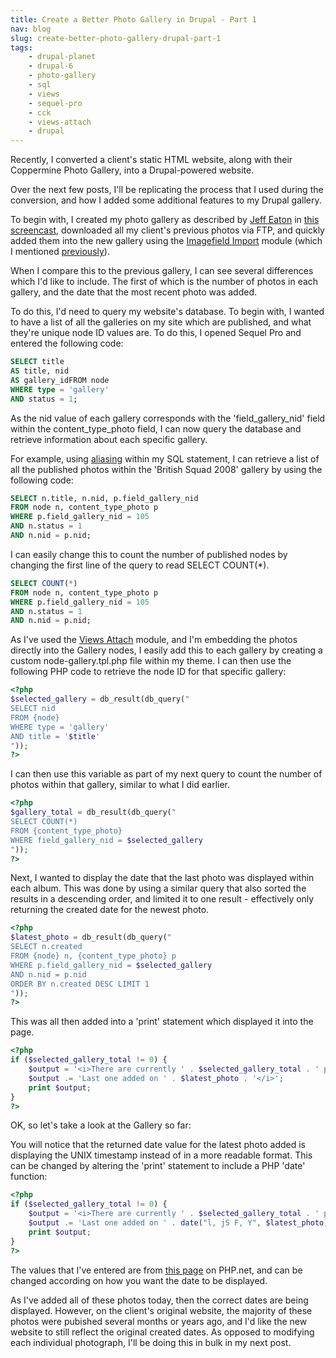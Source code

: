 ```yaml
---
title: Create a Better Photo Gallery in Drupal - Part 1
nav: blog
slug: create-better-photo-gallery-drupal-part-1
tags:
    - drupal-planet
    - drupal-6
    - photo-gallery
    - sql
    - views
    - sequel-pro
    - cck
    - views-attach
    - drupal
---
```

Recently, I converted a client's static HTML website, along with their Coppermine Photo Gallery, into a Drupal-powered website.

Over the next few posts, I'll be replicating the process that I used during the conversion, and how I added some additional features to my Drupal gallery.

To begin with, I created my photo gallery as described by [Jeff Eaton](http://www.lullabot.com/about/team/jeff-eaton) in [this screencast](http://www.lullabot.com/articles/photo-galleries-views-attach), downloaded all my client's previous photos via FTP,    and quickly added them into the new gallery using the [Imagefield Import](http://drupal.org/project/imagefield_import) module (which I mentioned [previously](/blog/quickly-import-multiples-images-using-imagefieldimport-module)).

When I compare this to the previous gallery, I can see several    differences which I'd like to include. The first of which is the number    of photos in each gallery, and the date that the most recent photo was added.

To do this, I'd need to query my website's database. To begin with, I    wanted to have a list of all the galleries on my site which are    published, and what they're unique node ID values are. To do this, I    opened Sequel Pro and entered the following code:

~~~sql
SELECT title 
AS title, nid 
AS gallery_idFROM node
WHERE type = 'gallery'
AND status = 1;
~~~

As the nid value of each gallery corresponds with the 'field_gallery_nid' field within the content_type_photo field, I can now    query the database and retrieve information about each specific    gallery.

For example, using [aliasing](http://www.w3schools.com/sql/sql_alias.asp) within my SQL statement, I can retrieve a list of all the published    photos within the 'British Squad 2008' gallery by using the following code:

~~~sql
SELECT n.title, n.nid, p.field_gallery_nid
FROM node n, content_type_photo p
WHERE p.field_gallery_nid = 105
AND n.status = 1
AND n.nid = p.nid;
~~~

I can easily change this to count the number of published nodes by changing the first line of the query to read SELECT COUNT(*).

~~~sql
SELECT COUNT(*)
FROM node n, content_type_photo p
WHERE p.field_gallery_nid = 105
AND n.status = 1
AND n.nid = p.nid;
~~~

As I've used the [Views Attach](http://drupal.org/project/views_attach) module, and I'm embedding the photos directly into the Gallery nodes, I    easily add this to each gallery by creating a custom    node-gallery.tpl.php file within my theme. I can then use the following PHP code to retrieve the node ID for that specific gallery:

~~~php
<?php
$selected_gallery = db_result(db_query("
SELECT nid 
FROM {node} 
WHERE type = 'gallery' 
AND title = '$title'
"));
?>
~~~

I can then use this variable as part of my next query to count the number of photos within that gallery, similar to what I did earlier.

~~~php
<?php
$gallery_total = db_result(db_query("
SELECT COUNT(*) 
FROM {content_type_photo} 
WHERE field_gallery_nid = $selected_gallery
"));
?>
~~~

Next, I wanted to display the date that the last photo was displayed within each album. This was done by using a similar query that also sorted the results in a descending order, and limited it to one result - effectively only returning the created date for the newest photo.

~~~php
<?php
$latest_photo = db_result(db_query("
SELECT n.created 
FROM {node} n, {content_type_photo} p 
WHERE p.field_gallery_nid = $selected_gallery 
AND n.nid = p.nid 
ORDER BY n.created DESC LIMIT 1
"));
?>
~~~

This was all then added into a 'print' statement which displayed it into the page.

~~~php
<?php
if ($selected_gallery_total != 0) {
    $output = '<i>There are currently ' . $selected_gallery_total . ' photos in this gallery.';
    $output .= 'Last one added on ' . $latest_photo . '</i>';
    print $output;
}
?>
~~~

OK, so let's take a look at the Gallery so far:

You will notice that the returned date value for the latest photo    added is displaying the UNIX timestamp instead of in a more readable format. This can be changed by altering the 'print' statement to include    a PHP 'date' function:

~~~php
<?php
if ($selected_gallery_total != 0) { 
    $output = '<i>There are currently ' . $selected_gallery_total . ' photos in this gallery.'; 
    $output .= 'Last one added on ' . date("l, jS F, Y", $latest_photo) . '.</i>';
    print $output;
}
?>
~~~

The values that I've entered are from [this page](http://php.net/manual/en/function.date.php) on PHP.net, and can be changed according on how you want the date to be displayed.

As I've added all of these photos today, then the correct dates are    being displayed. However, on the client's original website, the majority    of these photos were pubished several months or years ago, and I'd like    the new website to still reflect the original created dates. As opposed    to modifying each individual photograph, I'll be doing this in bulk in    my next post.